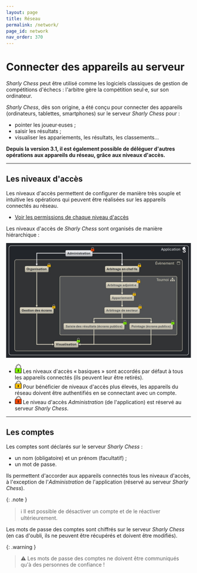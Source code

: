 ```yaml
---
layout: page
title: Réseau
permalink: /network/
page_id: network
nav_order: 370
---
```


# Connecter des appareils au serveur

_Sharly Chess_ peut être utilisé comme les logiciels classiques de gestion de compétitions d'échecs : l'arbitre gère la compétition seul·e, sur son ordinateur.

_Sharly Chess_, dès son origine, a été conçu pour connecter des appareils (ordinateurs, tablettes, smartphones) sur le serveur _Sharly Chess_ pour :
- pointer les joueur·euses ;
- saisir les résultats ;
- visualiser les appariements, les résultats, les classements...

**Depuis la version 3.1, il est également possible de déléguer d'autres opérations aux appareils du réseau, grâce aux niveaux d'accès.**

---

## Les niveaux d'accès

Les niveaux d'accès permettent de configurer de manière très souple et intuitive les opérations qui peuvent être réalisées sur les appareils connectés au réseau.

- [Voir les permissions de chaque niveau d'accès](permissions.fr.md)

Les niveaux d'accès de _Sharly Chess_ sont organisés de manière hiérarchique :

<div class="before-img-no-border"></div>

![Héritage des niveaux d'accès](../../assets/images/access-levels/access-levels-inheritance-fr.jpg)

- ![no-account](../../assets/images/access-levels/lock-no-account-small.png) Les niveaux d'accès « basiques » sont accordés par défaut à tous les appareils connectés (ils peuvent leur être retirés).
- ![account](../../assets/images/access-levels/lock-account-small.png) Pour bénéficier de niveaux d'accès plus élevés, les appareils du réseau doivent être authentifiés en se connectant avec un compte.
- ![admin](../../assets/images/access-levels/lock-admin-small.png) Le niveau d'accès _Administration_ (de l'application) est réservé au serveur _Sharly Chess_.

---

## Les comptes

Les comptes sont déclarés sur le serveur _Sharly Chess_ :
- un nom (obligatoire) et un prénom (facultatif) ;
- un mot de passe.

Ils permettent d'accorder aux appareils connectés tous les niveaux d'accès, à l'exception de l'_Administration_ de l'application (réservé au serveur _Sharly Chess_).

{: .note }
> :information_source: Il est possible de désactiver un compte et de le réactiver ultérieurement. 

Les mots de passe des comptes sont chiffrés sur le serveur _Sharly Chess_ (en cas d'oubli, ils ne peuvent être récupérés et doivent être modifiés).

{: .warning }
> :warning: Les mots de passe des comptes ne doivent être communiqués qu'à des personnes de confiance !
